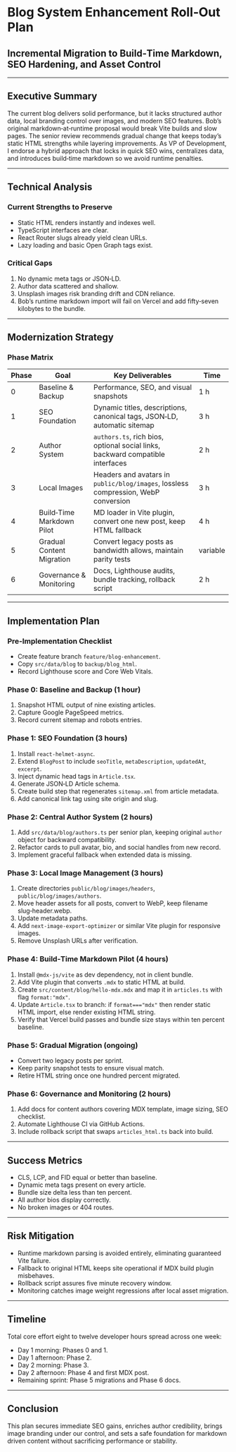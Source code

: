  # Blog System Enhancement Roll‑Out Plan

## Incremental Migration to Build‑Time Markdown, SEO Hardening, and Asset Control

---

## Executive Summary

The current blog delivers solid performance, but it lacks structured author data, local branding control over images, and modern SEO features. Bob’s original markdown‑at‑runtime proposal would break Vite builds and slow pages. The senior review recommends gradual change that keeps today’s static HTML strengths while layering improvements. As VP of Development, I endorse a hybrid approach that locks in quick SEO wins, centralizes data, and introduces build‑time markdown so we avoid runtime penalties.

---

## Technical Analysis

### Current Strengths to Preserve

* Static HTML renders instantly and indexes well.
* TypeScript interfaces are clear.
* React Router slugs already yield clean URLs.
* Lazy loading and basic Open Graph tags exist.&#x20;

### Critical Gaps

1. No dynamic meta tags or JSON‑LD.&#x20;
2. Author data scattered and shallow.&#x20;
3. Unsplash images risk branding drift and CDN reliance.&#x20;
4. Bob’s runtime markdown import will fail on Vercel and add fifty‑seven kilobytes to the bundle.

---

## Modernization Strategy

### Phase Matrix

| Phase | Goal                      | Key Deliverables                                                                   | Time     |
| ----- | ------------------------- | ---------------------------------------------------------------------------------- | -------- |
| 0     | Baseline & Backup         | Performance, SEO, and visual snapshots                                             | 1 h      |
| 1     | SEO Foundation            | Dynamic titles, descriptions, canonical tags, JSON‑LD, automatic sitemap           | 3 h      |
| 2     | Author System             | `authors.ts`, rich bios, optional social links, backward compatible interfaces     | 2 h      |
| 3     | Local Images              | Headers and avatars in `public/blog/images`, lossless compression, WebP conversion | 3 h      |
| 4     | Build‑Time Markdown Pilot | MD loader in Vite plugin, convert one new post, keep HTML fallback                 | 4 h      |
| 5     | Gradual Content Migration | Convert legacy posts as bandwidth allows, maintain parity tests                    | variable |
| 6     | Governance & Monitoring   | Docs, Lighthouse audits, bundle tracking, rollback script                          | 2 h      |

---

## Implementation Plan

### Pre‑Implementation Checklist

* Create feature branch `feature/blog‑enhancement`.
* Copy `src/data/blog` to `backup/blog_html`.
* Record Lighthouse score and Core Web Vitals.

### Phase 0: Baseline and Backup (1 hour)

1. Snapshot HTML output of nine existing articles.
2. Capture Google PageSpeed metrics.
3. Record current sitemap and robots entries.

### Phase 1: SEO Foundation (3 hours)

1. Install `react‑helmet‑async`.
2. Extend `BlogPost` to include `seoTitle`, `metaDescription`, `updatedAt`, `excerpt`.&#x20;
3. Inject dynamic head tags in `Article.tsx`.
4. Generate JSON‑LD Article schema.
5. Create build step that regenerates `sitemap.xml` from article metadata.
6. Add canonical link tag using site origin and slug.

### Phase 2: Central Author System (2 hours)

1. Add `src/data/blog/authors.ts` per senior plan, keeping original `author` object for backward compatibility.&#x20;
2. Refactor cards to pull avatar, bio, and social handles from new record.
3. Implement graceful fallback when extended data is missing.

### Phase 3: Local Image Management (3 hours)

1. Create directories `public/blog/images/headers`, `public/blog/images/authors`.
2. Move header assets for all posts, convert to WebP, keep filename slug‑header.webp.
3. Update metadata paths.
4. Add `next‑image‑export‑optimizer` or similar Vite plugin for responsive images.
5. Remove Unsplash URLs after verification.&#x20;

### Phase 4: Build‑Time Markdown Pilot (4 hours)

1. Install `@mdx-js/vite` as dev dependency, not in client bundle.&#x20;
2. Add Vite plugin that converts `.mdx` to static HTML at build.
3. Create `src/content/blog/hello‑mdx.mdx` and map it in `articles.ts` with flag `format:"mdx"`.
4. Update `Article.tsx` to branch: if `format==="mdx"` then render static HTML import, else render existing HTML string.
5. Verify that Vercel build passes and bundle size stays within ten percent baseline.

### Phase 5: Gradual Migration (ongoing)

* Convert two legacy posts per sprint.
* Keep parity snapshot tests to ensure visual match.
* Retire HTML string once one hundred percent migrated.

### Phase 6: Governance and Monitoring (2 hours)

1. Add docs for content authors covering MDX template, image sizing, SEO checklist.
2. Automate Lighthouse CI via GitHub Actions.
3. Include rollback script that swaps `articles_html.ts` back into build.&#x20;

---

## Success Metrics

* CLS, LCP, and FID equal or better than baseline.
* Dynamic meta tags present on every article.
* Bundle size delta less than ten percent.
* All author bios display correctly.
* No broken images or 404 routes.

---

## Risk Mitigation

* Runtime markdown parsing is avoided entirely, eliminating guaranteed Vite failure.&#x20;
* Fallback to original HTML keeps site operational if MDX build plugin misbehaves.
* Rollback script assures five minute recovery window.
* Monitoring catches image weight regressions after local asset migration.

---

## Timeline

Total core effort eight to twelve developer hours spread across one week:

* Day 1 morning: Phases 0 and 1.
* Day 1 afternoon: Phase 2.
* Day 2 morning: Phase 3.
* Day 2 afternoon: Phase 4 and first MDX post.
* Remaining sprint: Phase 5 migrations and Phase 6 docs.

---

## Conclusion

This plan secures immediate SEO gains, enriches author credibility, brings image branding under our control, and sets a safe foundation for markdown driven content without sacrificing performance or stability.

